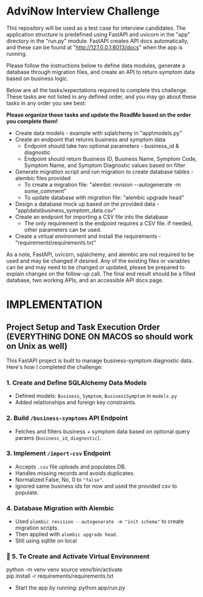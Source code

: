 # AdviNow Interview Challenge
This repository will be used as a test case for interview candidates. The application structure is predefined using FastAPI and uvicorn in the "app" directory in the "run.py" module. 
FastAPI creates API docs automatically, and these can be found at "http://127.0.0.1:8013/docs" when the app is running.

Please follow the instructions below to define data modules, generate a database through migration files, and create an API to return symptom data based on business logic.

Below are all the tasks/expectations required to complete this challenge. These tasks are not listed in any defined order, and you may go about these tasks in any order you see best:

**Please organize these tasks and update the ReadMe based on the order you complete them!**

- Create data models - example with sqlalchemy in "app\models.py"
- Create an endpoint that returns business and symptom data
  - Endpoint should take two optional parameters - business_id & diagnostic
  - Endpoint should return Business ID, Business Name, Symptom Code, Symptom Name, and Symptom Diagnostic values based on filter
- Generate migration script and run migration to create database tables - alembic files provided
  - To create a migration file: "alembic revision --autogenerate -m some_comment"
  - To update database with migration file: "alembic upgrade head"
- Design a database mock up based on the provided data - "app\data\business_symptom_data.csv"
- Create an endpoint for importing a CSV file into the database
  - The only requirement is the endpoint requires a CSV file. If needed, other parameters can be used.
- Create a virtual environment and install the requirements - "requirements\requirements.txt"

As a note, FastAPI, uvicorn, sqlalchemy, and alembic are not required to be used and may be changed if desired. 
Any of the existing files or variables can be and may need to be changed or updated, please be prepared to explain changes on the follow-up call.
The final end result should be a filled database, two working APIs, and an accessible API docs page.

# IMPLEMENTATION

## Project Setup and Task Execution Order (EVERYTHING DONE ON MACOS so should work on Unix as well)

This FastAPI project is built to manage business-symptom diagnostic data. Here's how I completed the challenge:

### 1. Create and Define SQLAlchemy Data Models
- Defined models: `Business`, `Symptom`, `BusinessSymptom` in `models.py`
- Added relationships and foreign key constraints.

###  2. Build `/business-symptoms` API Endpoint
- Fetches and filters business + symptom data based on optional query params (`business_id`, `diagnostic`).

###  3. Implement `/import-csv` Endpoint
- Accepts `.csv` file uploads and populates DB.
- Handles missing records and avoids duplicates.
- Normalized False, No, 0 to `"false"`.
- Ignored same business ids for now and used the provided csv to populate.

###  4. Database Migration with Alembic
- Used `alembic revision --autogenerate -m "init schema"` to create migration scripts.
- Then applied with `alembic upgrade head`.
- Still using sqllite on local

### 🔲 5. To Create and Activate Virtual Environment
python -m venv venv
source venv/bin/activate   
pip install -r requirements/requirements.txt


- Start the app by running: python app/run.py

